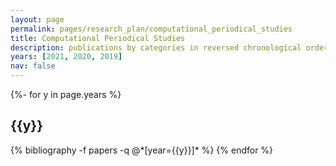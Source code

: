```yaml
---
layout: page
permalink: pages/research_plan/computational_periodical_studies
title: Computational Periodical Studies
description: publications by categories in reversed chronological order. generated by jekyll-scholar.
years: [2021, 2020, 2019]
nav: false
---
```

<!-- _pages/publications.md -->
<div class="publications">

{%- for y in page.years %}
  <h2 class="year">{{y}}</h2>
  {% bibliography -f papers -q @*[year={{y}}]* %}
{% endfor %}

</div>

